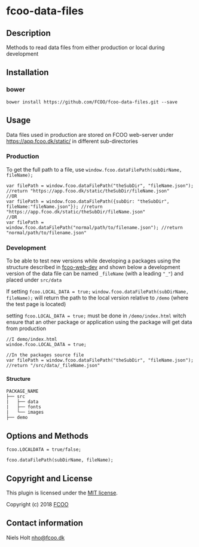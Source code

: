 # fcoo-data-files



## Description
Methods to read data files from either production or local during development

## Installation
### bower
`bower install https://github.com/FCOO/fcoo-data-files.git --save`

## Usage

Data files used in production are stored on FCOO web-server under https://app.fcoo.dk/static/ in different sub-directories

### Production
To get the full path to a file, use `window.fcoo.dataFilePath(subDirName, fileName);` 

    var filePath = window.fcoo.dataFilePath("theSubDir", "fileName.json"); //return "https://app.fcoo.dk/static/theSubDir/fileName.json"
    //OR
    var filePath = window.fcoo.dataFilePath({subDir: "theSubDir", fileName:"fileName.json"}); //return "https://app.fcoo.dk/static/theSubDir/fileName.json"
    //OR
    var filePath = window.fcoo.dataFilePath("normal/path/to/filename.json"); //return "normal/path/to/filename.json"


### Development
To be able to test new versions while developing a packages using the structure described in [fcoo-web-dev](https://github.com/FCOO/fcoo-web-dev) and shown below a development version of the data file can be named `_fileName` (with a leading `"_"`) and placed under `src/data`

If setting `fcoo.LOCAL_DATA = true;` `window.fcoo.dataFilePath(subDirName, fileName);` will return the path to the local version relative to `/demo` (where the test page is located)

setting `fcoo.LOCAL_DATA = true;` must be done in `/demo/index.html` witch ensure that an other package or application using the package will get data from production
    
    //I demo/index.html
    windoe.fcoo.LOCAL_DATA = true;

    //In the packages source file
    var filePath = window.fcoo.dataFilePath("theSubDir", "fileName.json"); //return "/src/data/_fileName.json"

#### Structure 
    PACKAGE_NAME
    ├── src
    |   ├── data
    |   ├── fonts
    |   └── images
    ├── demo


## Options and Methods
    fcoo.LOCALDATA = true/false;

    fcoo.dataFilePath(subDirName, fileName);



## Copyright and License
This plugin is licensed under the [MIT license](https://github.com/FCOO/fcoo-data-files/LICENSE).

Copyright (c) 2018 [FCOO](https://github.com/FCOO)

## Contact information

Niels Holt nho@fcoo.dk
